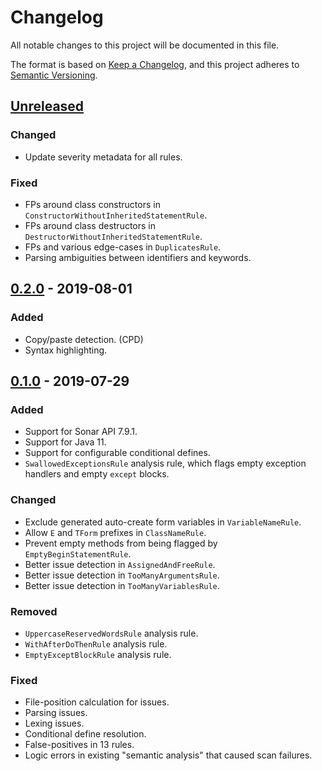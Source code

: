 # Changelog

All notable changes to this project will be documented in this file.

The format is based on [Keep a Changelog](https://keepachangelog.com/en/1.0.0/),
and this project adheres to [Semantic Versioning](https://semver.org/spec/v2.0.0.html).

## [Unreleased]

### Changed

- Update severity metadata for all rules.

### Fixed

- FPs around class constructors in `ConstructorWithoutInheritedStatementRule`.
- FPs around class destructors in `DestructorWithoutInheritedStatementRule`.
- FPs and various edge-cases in `DuplicatesRule`.
- Parsing ambiguities between identifiers and keywords.

## [0.2.0] - 2019-08-01

### Added

- Copy/paste detection. (CPD)
- Syntax highlighting.

## [0.1.0] - 2019-07-29

### Added

- Support for Sonar API 7.9.1.
- Support for Java 11.
- Support for configurable conditional defines.
- `SwallowedExceptionsRule` analysis rule, which flags empty exception handlers and empty `except`
  blocks.

### Changed

- Exclude generated auto-create form variables in `VariableNameRule`.
- Allow `E` and `TForm` prefixes in `ClassNameRule`.
- Prevent empty methods from being flagged by `EmptyBeginStatementRule`.
- Better issue detection in `AssignedAndFreeRule`.
- Better issue detection in `TooManyArgumentsRule`.
- Better issue detection in `TooManyVariablesRule`.

### Removed

- `UppercaseReservedWordsRule` analysis rule.
- `WithAfterDoThenRule` analysis rule.
- `EmptyExceptBlockRule` analysis rule.

### Fixed

- File-position calculation for issues.
- Parsing issues.
- Lexing issues.
- Conditional define resolution.
- False-positives in 13 rules.
- Logic errors in existing "semantic analysis" that caused scan failures.

[Unreleased]: https://github.com/integrated-application-development/sonar-delphi/compare/v0.2.0...HEAD
[0.2.0]: https://github.com/integrated-application-development/sonar-delphi/compare/v0.1.0...v0.2.0
[0.1.0]: https://github.com/integrated-application-development/sonar-delphi/releases/tag/v0.1.0